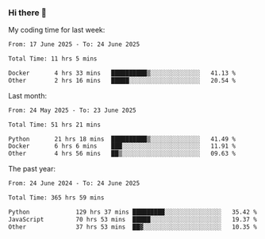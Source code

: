 ### Hi there 👋

My coding time for last week:

<!--START_SECTION:week-->

```txt
From: 17 June 2025 - To: 24 June 2025

Total Time: 11 hrs 5 mins

Docker       4 hrs 33 mins   ██████████▒░░░░░░░░░░░░░░   41.13 %
Other        2 hrs 16 mins   █████░░░░░░░░░░░░░░░░░░░░   20.54 %
```

<!--END_SECTION:week-->

Last month:

<!--START_SECTION:month-->

```txt
From: 24 May 2025 - To: 23 June 2025

Total Time: 51 hrs 21 mins

Python       21 hrs 18 mins  ██████████▒░░░░░░░░░░░░░░   41.49 %
Docker       6 hrs 6 mins    ███░░░░░░░░░░░░░░░░░░░░░░   11.91 %
Other        4 hrs 56 mins   ██▒░░░░░░░░░░░░░░░░░░░░░░   09.63 %
```

<!--END_SECTION:month-->

The past year:

<!--START_SECTION:year-->

```txt
From: 24 June 2024 - To: 24 June 2025

Total Time: 365 hrs 59 mins

Python             129 hrs 37 mins █████████░░░░░░░░░░░░░░░░   35.42 %
JavaScript         70 hrs 53 mins  █████░░░░░░░░░░░░░░░░░░░░   19.37 %
Other              37 hrs 53 mins  ██▓░░░░░░░░░░░░░░░░░░░░░░   10.35 %
```

<!--END_SECTION:year-->
